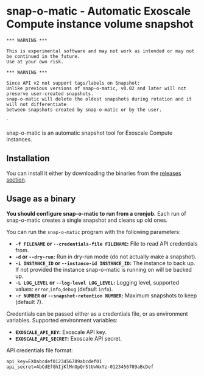 # snap-o-matic - Automatic Exoscale Compute instance volume snapshot

```
*** WARNING ***

This is experimental software and may not work as intended or may not be continued in the future.
Use at your own risk. 
```

```
*** WARNING ***

Since API v2 not support tags/labels on Snapshot:
Unlike previous versions of snap-o-matic, v0.02 and later will not preserve user-created snapshots.
snap-o-matic will delete the oldest snapshots during rotation and it will not differentiate
between snapshots created by snap-o-matic or by the user.
```

`

snap-o-matic is an automatic snapshot tool for Exoscale Compute instances.

## Installation

You can install it either by downloading the binaries from the
[releases section](https://github.com/exoscale-labs/snap-o-matic/releases).

## Usage as a binary

**You should configure snap-o-matic to run from a cronjob.**  Each run of snap-o-matic creates a single snapshot and
cleans up old ones.

You can run the `snap-o-matic` program with the following parameters:

 - **`-f FILENAME` or `--credentials-file FILENAME`:** File to read API credentials from.
 - **`-d` or `--dry-run`:** Run in dry-run mode (do not actually make a snapshot).
 - **`-i INSTANCE_ID` or `--instance-id INSTANCE_ID`:** The instance to back up. If not provided the instance snap-o-matic is running on will be backed up.
 - **`-L LOG_LEVEL` or `--log-level LOG_LEVEL`:** Logging level, supported values: `error`,`info`,`debug` (default `info`).
 - **`-r NUMBER` or `--snapshot-retention NUMBER`:** Maximum snapshots to keep (default 7).

Credentials can be passed either as a credentials file, or as environment variables. Supported environment variables:

 - **`EXOSCALE_API_KEY`:** Exoscale API key.
 - **`EXOSCALE_API_SECRET`:** Exoscale API secret.

API credentials file format:

```
api_key=EXOabcdef0123456789abcdef01
api_secret=AbCdEfGhIjKlMnOpQrStUvWxYz-0123456789aBcDef
```
